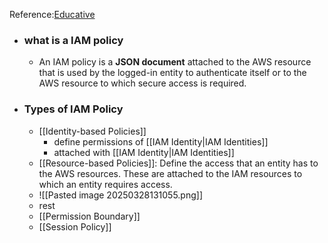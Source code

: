 Reference:[Educative](https://www.educative.io/courses/aws-solutions-architect-associate/iam-policies) 
* ### what is a IAM policy
	* An IAM policy is a **JSON document** attached to the AWS resource that is used by the logged-in entity to authenticate itself or to the AWS resource to which secure access is required.
* ### Types of IAM Policy
	* [[Identity-based Policies]]
		* define permissions of [[IAM Identity|IAM Identities]] 
		* attached with [[IAM Identity|IAM Identities]]
	* [[Resource-based Policies]]: Define the access that an entity has to the AWS resources. These are attached to the IAM resources to which an entity requires access.
	* ![[Pasted image 20250328131055.png]]
	* rest
	* [[Permission Boundary]]
	* [[Session Policy]]